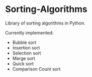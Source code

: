 # Sorting-Algorithms
Library of sorting algorithms in Python.

Currently implemented:
- Bubble sort
- Insertion sort
- Selection sort
- Merge sort
- Quick sort
- Comparison Count sort
